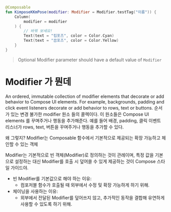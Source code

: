 ```kotlin
@Composable
fun KimposeKKmPose(modifier: Modifier = Modifier.testTag("이름")) {
    Column(
        modifier = modifier
    ) {
        // 바꿔 보세요!
        Text(text = "킴포즈", color = Color.Cyan)
        Text(text = "끔포즈", color = Color.Yellow)
    }
}
```

> Optional Modifier parameter should have a default value of `Modifier`


# Modifier 가 뭔데
An ordered, immutable collection of modifier elements that decorate or add behavior to Compose UI elements. For example, backgrounds, padding and click event listeners decorate or add behavior to rows, text or buttons.
순서가 있는 변경 불가한 modifier 원소 들의 콜렉이다. 
이 원소들은 Compose UI elements 를 꾸며주거나 행동을 추가해준다.
예를 들어 배경, padding, 클릭 이벤트 리스너가 rows, text, 버튼을 꾸며주거나 행동을 추가할 수 있다. 

왜 그렇지?
Modifier는 Composable 함수에서 기본적으로 제공되는 확장 가능하고 체인할 수 있는 객체

Modifier는 기본적으로 빈 객체(Modifier)로 정의하는 것이 관례이며,
특정 값을 기본으로 설정하는 대신 Modifier를 호출 시 덮어쓸 수 있게 제공하는 것이 Compose 스타일 가이드야.

* 빈 Modifier를 기본값으로 해야 하는 이유:
    * 컴포저블 함수가 호출될 때 외부에서 수정 및 확장 가능하게 하기 위해.
* 체이닝을 사용하는 이유:
    * 외부에서 전달된 Modifier를 덮어쓰지 않고, 추가적인 동작을 결합해 유연하게 사용할 수 있도록 하기 위해.





